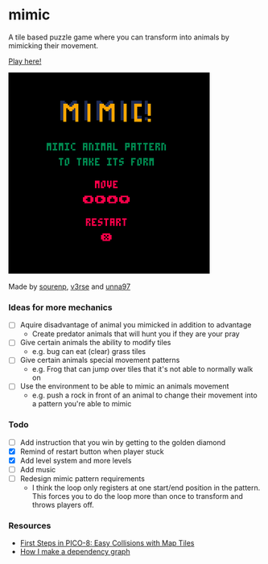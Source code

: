 # mimic
A tile based puzzle game where you can transform into animals by mimicking their movement.

[Play here!](https://www.lexaloffle.com/bbs/?tid=37345)

![demo4](images/demo4.gif)

Made by [sourenp](https://github.com/sourenp), [v3rse](https://github.com/v3rse) and [unna97](https://github.com/unna97)

### Ideas for more mechanics
- [ ] Aquire disadvantage of animal you mimicked in addition to advantage
  - Create predator animals that will hunt you if they are your pray
- [ ] Give certain animals the ability to modify tiles
  - e.g. bug can eat (clear) grass tiles
- [ ] Give certain animals special movement patterns
  - e.g. Frog that can jump over tiles that it's not able to normally walk on
- [ ] Use the environment to be able to mimic an animals movement
  - e.g. push a rock in front of an animal to change their movement into a pattern you're able to mimic

### Todo

- [ ] Add instruction that you win by getting to the golden diamond
- [X] Remind of restart button when player stuck
- [X] Add level system and more levels
- [ ] Add music
- [ ] Redesign mimic pattern requirements
  - I think the loop only registers at one start/end position in the pattern. This forces you to do the loop more than once to transform and throws players off.
  
### Resources

- [First Steps in PICO-8: Easy Collisions with Map Tiles](http://gamedev.docrobs.co.uk/first-steps-in-pico-8-easy-collisions-with-map-tiles)
- [How I make a dependency graph](https://www.patreon.com/posts/how-i-make-graph-20631617)
